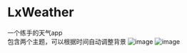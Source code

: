 ﻿# LxWeather
一个练手的天气app<br>
包含两个主题，可以根据时间自动调整背景
![image](https://github.com/MlxChange/LxWeather/raw/master/srceenHost/sun.png)
![image](https://github.com/MlxChange/LxWeather/raw/master/srceenHost/night.png)

